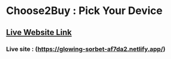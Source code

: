 # Choose2Buy : Pick Your Device

## [Live Website Link](https://glowing-sorbet-af7da2.netlify.app/)
### Live site : (https://glowing-sorbet-af7da2.netlify.app/)